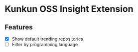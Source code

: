 # Kunkun OSS Insight Extension

## Features

- [x] Show default trending repositories
- [ ] Filter by programming language
